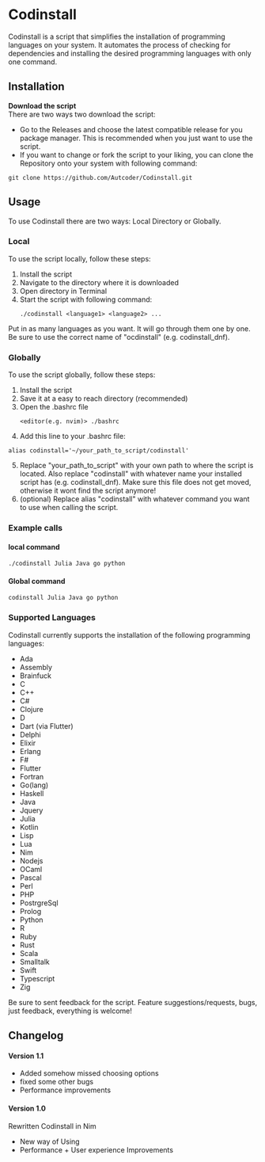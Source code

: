 
# Codinstall

  

Codinstall is a script that simplifies the installation of programming languages on your system. It automates the process of checking for dependencies and installing the desired programming languages with only one command.

## Installation

**Download the script**\
There are two ways two download the script:
+ Go to the Releases and choose the latest compatible release for you package manager. This is recommended when you just want to use the script.
+ If you want to change or fork the script to your liking, you can clone the Repository onto your system with following command:
```
git clone https://github.com/Autcoder/Codinstall.git
```


## Usage
To use Codinstall there are two ways: Local Directory or Globally.

### Local
To use the script locally, follow these steps:
1. Install the script
2. Navigate to the directory where it is downloaded
3. Open directory in Terminal
4. Start the script with following command:
   ```
   ./codinstall <language1> <language2> ...
   ```
Put in as many languages as you want. It will go through them one by one.
Be sure to use the correct name of "ocdinstall" (e.g. codinstall_dnf).

### Globally
To use the script globally, follow these steps:
1. Install the script
2. Save it at a easy to reach directory (recommended)
3. Open the .bashrc file
   ```
   <editor(e.g. nvim)> ./bashrc
   ```
4. Add this line to your .bashrc file:
  ```
  alias codinstall='~/your_path_to_script/codinstall'
  ```
5. Replace "your_path_to_script" with your own path to where the script is located.
   Also replace "codinstall" with whatever name your installed script has (e.g. codinstall_dnf).
   Make sure this file does not get moved, otherwise it wont find the script anymore!
6. (optional) Replace alias "codinstall" with whatever command you want to use when calling the script.


### Example calls
#### local command
  ```
  ./codinstall Julia Java go python 
  ```
#### Global command
  ```
  codinstall Julia Java go python
  ```


### Supported Languages

Codinstall currently supports the installation of the following programming languages:
- Ada
- Assembly
- Brainfuck
- C
- C++
- C#
- Clojure
- D
- Dart (via Flutter)
- Delphi
- Elixir
- Erlang
- F#
- Flutter
- Fortran
- Go(lang)
- Haskell
- Java
- Jquery
- Julia
- Kotlin
- Lisp
- Lua
- Nim
- Nodejs
- OCaml
- Pascal
- Perl
- PHP
- PostrgreSql
- Prolog
- Python
- R
- Ruby
- Rust
- Scala
- Smalltalk
- Swift
- Typescript
- Zig

Be sure to sent feedback for the script. Feature suggestions/requests, bugs, just feedback, everything is welcome!


## Changelog
#### Version 1.1
- Added somehow missed choosing options
- fixed some other bugs
- Performance improvements

#### Version 1.0
Rewritten Codinstall in Nim
- New way of Using
- Performance + User experience Improvements
